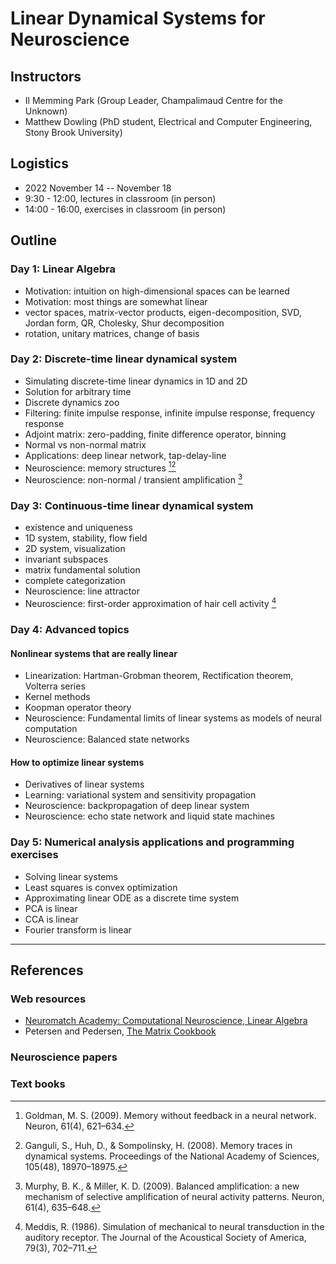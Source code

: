 # Linear Dynamical Systems for Neuroscience



## Instructors

- Il Memming Park (Group Leader, Champalimaud Centre for the Unknown)
- Matthew Dowling (PhD student, Electrical and Computer Engineering, Stony Brook University)

## Logistics

- 2022 November 14 -- November 18
-  9:30 - 12:00, lectures in classroom  (in person)
- 14:00 - 16:00, exercises in classroom (in person)

## Outline

### Day 1: Linear Algebra

- Motivation: intuition on high-dimensional spaces can be learned
- Motivation: most things are somewhat linear
- vector spaces, matrix-vector products, eigen-decomposition, SVD, Jordan form, QR, Cholesky, Shur decomposition
- rotation, unitary matrices, change of basis

### Day 2: Discrete-time linear dynamical system

- Simulating discrete-time linear dynamics in 1D and 2D
- Solution for arbitrary time
- Discrete dynamics zoo
- Filtering: finite impulse response, infinite impulse response, frequency response
- Adjoint matrix: zero-padding, finite difference operator, binning
- Normal vs non-normal matrix
- Applications: deep linear network, tap-delay-line
- Neuroscience: memory structures [^Goldman2009][^Ganguli2008]
- Neuroscience: non-normal / transient amplification [^Murphy2009]

### Day 3: Continuous-time linear dynamical system

- existence and uniqueness
- 1D system, stability, flow field
- 2D system, visualization
- invariant subspaces
- matrix fundamental solution
- complete categorization
- Neuroscience: line attractor
- Neuroscience: first-order approximation of hair cell activity [^Meddis1986]

### Day 4: Advanced topics

#### Nonlinear systems that are really linear
- Linearization: Hartman-Grobman theorem, Rectification theorem, Volterra series
- Kernel methods
- Koopman operator theory
- Neuroscience: Fundamental limits of linear systems as models of neural computation
- Neuroscience: Balanced state networks

#### How to optimize linear systems
- Derivatives of linear systems
- Learning: variational system and sensitivity propagation
- Neuroscience: backpropagation of deep linear system
- Neuroscience: echo state network and liquid state machines

### Day 5: Numerical analysis applications and programming exercises

- Solving linear systems
- Least squares is convex optimization
- Approximating linear ODE as a discrete time system
- PCA is linear
- CCA is linear
- Fourier transform is linear

---

## References
### Web resources
- [Neuromatch Academy: Computational Neuroscience, Linear Algebra](https://compneuro.neuromatch.io/tutorials/W0D3_LinearAlgebra/chapter_title.html)
- Petersen and Pedersen, [The Matrix Cookbook](https://www.math.uwaterloo.ca/~hwolkowi/matrixcookbook.pdf)

### Neuroscience papers

[^Ganguli2008]: Ganguli, S., Huh, D., & Sompolinsky, H. (2008). Memory traces in dynamical systems. Proceedings of the National Academy of Sciences, 105(48), 18970–18975.

[^Goldman2009]: Goldman, M. S. (2009). Memory without feedback in a neural network. Neuron, 61(4), 621–634.

[^Murphy2009]: Murphy, B. K., & Miller, K. D. (2009). Balanced amplification: a new mechanism of selective amplification of neural activity patterns. Neuron, 61(4), 635–648.

[^Meddis1986]: Meddis, R. (1986). Simulation of mechanical to neural transduction in the auditory receptor. The Journal of the Acoustical Society of America, 79(3), 702–711.

[^Sumner2002]: Sumner, C. J., Enrique, O’Mard, L. P., & Meddis, R. (2002). A revised model of the inner-hair cell and auditory-nerve complex. The Journal of the Acoustical Society of America, 111(5), 2178–2188.

### Text books

[^Horn2012]: Horn, R. A., & Johnson, C. R. (2012). Matrix Analysis. Cambridge University Press.
